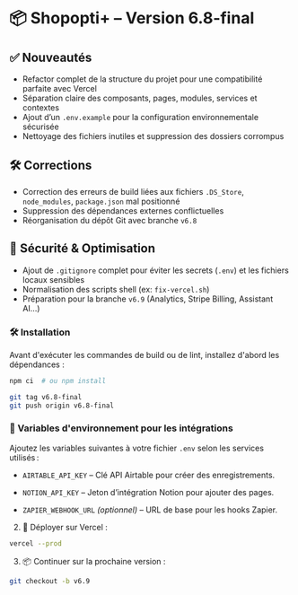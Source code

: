 # 📦 Shopopti+ – Version 6.8-final

## ✅ Nouveautés
- Refactor complet de la structure du projet pour une compatibilité parfaite avec Vercel
- Séparation claire des composants, pages, modules, services et contextes
- Ajout d’un `.env.example` pour la configuration environnementale sécurisée
- Nettoyage des fichiers inutiles et suppression des dossiers corrompus

## 🛠️ Corrections
- Correction des erreurs de build liées aux fichiers `.DS_Store`, `node_modules`, `package.json` mal positionné
- Suppression des dépendances externes conflictuelles
- Réorganisation du dépôt Git avec branche `v6.8`

## 🔐 Sécurité & Optimisation
- Ajout de `.gitignore` complet pour éviter les secrets (`.env`) et les fichiers locaux sensibles
- Normalisation des scripts shell (ex: `fix-vercel.sh`)
- Préparation pour la branche `v6.9` (Analytics, Stripe Billing, Assistant AI...)

### 🛠 Installation

Avant d'exécuter les commandes de build ou de lint, installez d'abord les dépendances :

```bash
npm ci  # ou npm install
```

```bash
git tag v6.8-final
git push origin v6.8-final
```

### 📄 Variables d'environnement pour les intégrations

Ajoutez les variables suivantes à votre fichier `.env` selon les services utilisés :

* `AIRTABLE_API_KEY` – Clé API Airtable pour créer des enregistrements.

* `NOTION_API_KEY` – Jeton d’intégration Notion pour ajouter des pages.

* `ZAPIER_WEBHOOK_URL` *(optionnel)* – URL de base pour les hooks Zapier.

2. 🚀 Déployer sur Vercel :

```bash
vercel --prod
```

3. 📦 Continuer sur la prochaine version :

```bash
git checkout -b v6.9
```
